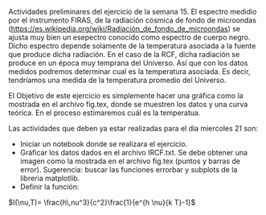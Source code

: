 Actividades preliminares del ejercicio de la semana 15. 
El espectro medidio por el instrumento FIRAS, de la radiación cósmica de fondo de microondas (https://es.wikipedia.org/wiki/Radiación_de_fondo_de_microondas) se ajusta muy bien un esepectro conocido como espectro de cuerpo negro. Dicho espectro depende solamente de la temperatura asociada a la fuente que produce dicha radiación. En el caso de la RCF, dicha radiación se produce en un época muy temprana del Universo. Así que con los datos medidos podremos determinar cual es la temperatura asociada. Es decir, tendríamos una medida de la temperatura promedio del Universo. 

El Objetivo de este ejercicio es simplemente hacer una gráfica como la mostrada en el archivo fig.tex, donde se muestren los datos y una curva teórica. En el proceso estimaremos cuál es la temperatua. 

Las actividades que deben ya estar realizadas para el día miercoles 21 son: 

- Iniciar un notebook donde se realizara el ejercicio.
- Gráficar los datos dados en el archivo IRCF.txt. Se debe obtener una imagen como la mostrada en el archivo fig.tex (puntos y barras de error). Sugerencia: buscar las funciones errorbar y subplots de la libreria matplotlib.
- Definir la función: 

 $I(\nu,T)= \frac{h\,nu^3}{c^2}\frac{1}{e^{h \nu}{k T}-1}$
